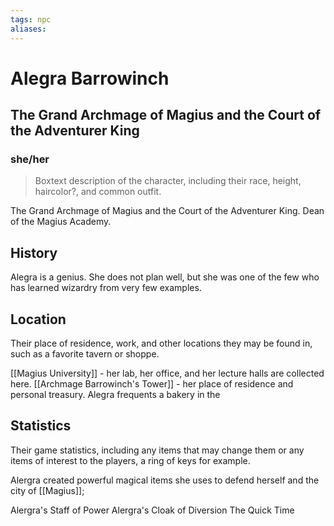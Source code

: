 ```yaml
---
tags: npc
aliases:
---
```

# Alegra Barrowinch
## The Grand Archmage of Magius and the Court of the Adventurer King
### she/her

> Boxtext description of the character, including their race, height, haircolor?, and common outfit.

The Grand Archmage of Magius and the Court of the Adventurer King. Dean of the Magius Academy.

## History
Alegra is a genius. She does not plan well, but she was one of the few who has learned wizardry from very few examples.

## Location
Their place of residence, work, and other locations they may be found in, such as a favorite tavern or shoppe.

[[Magius University]] - her lab, her office, and her lecture halls are collected here.
[[Archmage Barrowinch's Tower]] - her place of residence and personal treasury.
Alegra frequents a bakery in the 

## Statistics
Their game statistics, including any items that may change them or any items of interest to the players, a ring of keys for example.

Alergra created powerful magical items she uses to defend herself and the city of [[Magius]];

Alergra's Staff of Power
Alergra's Cloak of Diversion
The Quick Time